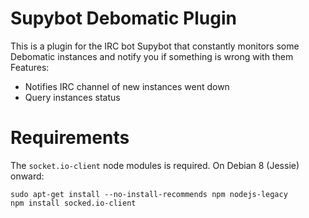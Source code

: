 Supybot Debomatic Plugin
========================

This is a plugin for the IRC bot Supybot that constantly monitors some Debomatic
instances and notify you if something is wrong with them
Features:

* Notifies IRC channel of new instances went down
* Query instances status

Requirements
============

The `socket.io-client` node modules is required.
On Debian 8 (Jessie) onward:

```
sudo apt-get install --no-install-recommends npm nodejs-legacy
npm install socked.io-client
```
